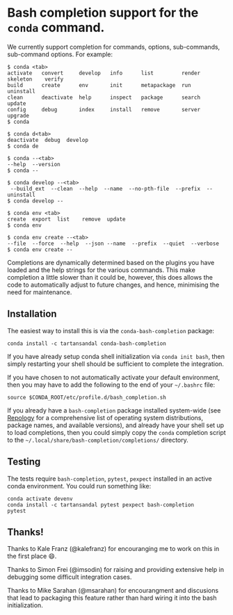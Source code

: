 # Bash completion support for the `conda` command.

We currently support completion for commands, options, sub-commands, sub-command
options.  For example:

```
$ conda <tab>
activate   convert     develop   info      list         render   skeleton    verify
build      create      env       init      metapackage  run      uninstall    
clean      deactivate  help      inspect   package      search   update       
config     debug       index     install   remove       server   upgrade      
$ conda

$ conda d<tab>
deactivate  debug  develop
$ conda de

$ conda --<tab>
--help  --version 
$ conda --

$ conda develop --<tab>
 --build_ext  --clean  --help  --name  --no-pth-file  --prefix  --uninstall
$ conda develop --

$ conda env <tab>
create  export  list    remove  update
$ conda env 

$ conda env create --<tab>
--file  --force  --help  --json --name  --prefix  --quiet  --verbose
$ conda env create --
```

Completions are dynamically determined based on the plugins you have loaded and the help
strings for the various commands. This make completion a little slower than it could be,
however, this does allows the code to automatically adjust to future changes, and hence,
minimising the need for maintenance.

## Installation

The easiest way to install this is via the `conda-bash-completion` package:
```
conda install -c tartansandal conda-bash-completion
````

If you have already setup conda shell initialization via `conda init bash`, then simply
restarting your shell should be sufficient to complete the integration.

If you have chosen to not automatically activate your default environment, then you may
have to add the following to the end of your `~/.bashrc` file:

```
source $CONDA_ROOT/etc/profile.d/bash_completion.sh
```

If you already have a `bash-completion` package installed system-wide (see
[Repology](https://repology.org/project/bash-completion) for a comprehensive list of
operating system distributions, package names, and available versions), and already have
your shell set up to load completions, then you could simply copy the `conda` completion
script to the `~/.local/share/bash-completion/completions/` directory.

## Testing

The tests require `bash-completion`, `pytest`, `pexpect` installed in an active conda environment.
You could run something like:
```
conda activate devenv
conda install -c tartansandal pytest pexpect bash-completion
pytest
```

## Thanks!

Thanks to Kale Franz (@kalefranz) for encouranging me to work on this in the first place :smile:.

Thanks to Simon Frei (@imsodin) for raising and providing extensive help in debugging some difficult integration cases.

Thanks to Mike Sarahan (@msarahan) for encourangment and discusions that lead to
packaging this feature rather than hard wiring it into the bash initialization.
